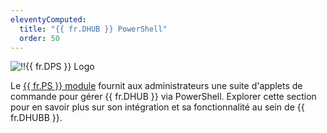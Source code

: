 ```yaml
---
eleventyComputed:
  title: "{{ fr.DHUB }} PowerShell"
  order: 50
---
```

![!!{{ fr.DPS }} Logo](https://cdnweb.devolutions.net/images/projects/devolutions-powershell/logos/devolutions-powershell-color-shadow.svg)

Le [{{ fr.PS }} module](https://www.powershellgallery.com/packages/Devolutions.PowerShell/) fournit aux administrateurs une suite d'applets de commande pour gérer {{ fr.DHUB }} via PowerShell. Explorer cette section pour en savoir plus sur son intégration et sa fonctionnalité au sein de {{ fr.DHUBB }}.

